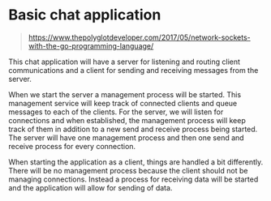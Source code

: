 # Basic chat application

> https://www.thepolyglotdeveloper.com/2017/05/network-sockets-with-the-go-programming-language/

This chat application will have a server for listening and routing client communications and a client for sending and 
receiving messages from the server.

When we start the server a management process will be started. This management service will keep track of connected 
clients and queue messages to each of the clients. For the server, we will listen for connections and when established, 
the management process will keep track of them in addition to a new send and receive process being started. The server 
will have one management process and then one send and receive process for every connection.

When starting the application as a client, things are handled a bit differently. There will be no management process 
because the client should not be managing connections. Instead a process for receiving data will be started and the 
application will allow for sending of data.
